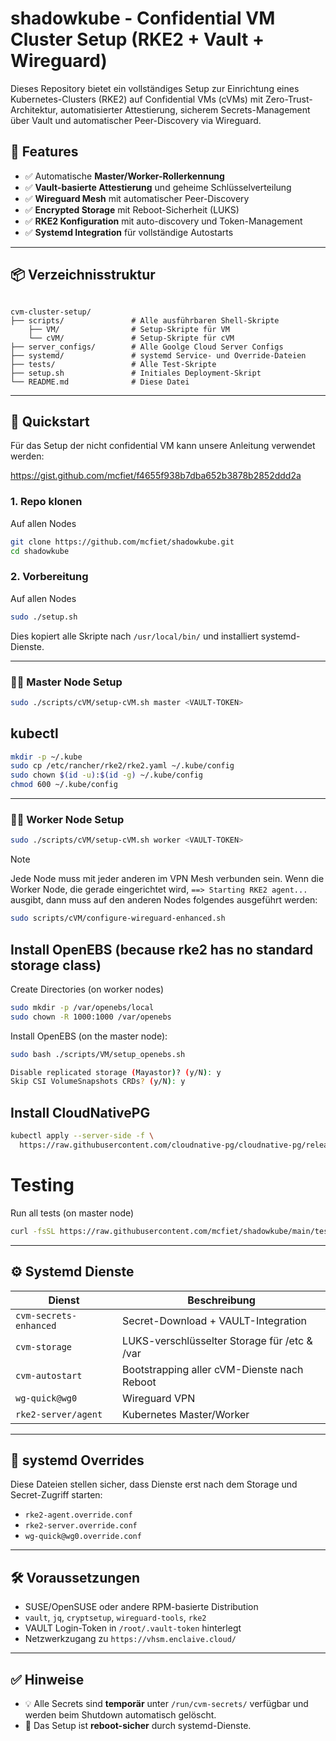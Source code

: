 # shadowkube - Confidential VM Cluster Setup (RKE2 + Vault + Wireguard)

Dieses Repository bietet ein vollständiges Setup zur Einrichtung eines Kubernetes-Clusters (RKE2) auf Confidential VMs (cVMs) mit Zero-Trust-Architektur, automatisierter Attestierung, sicherem Secrets-Management über Vault und automatischer Peer-Discovery via Wireguard.

## 🔐 Features

- ✅ Automatische **Master/Worker-Rollerkennung**
- ✅ **Vault-basierte Attestierung** und geheime Schlüsselverteilung
- ✅ **Wireguard Mesh** mit automatischer Peer-Discovery
- ✅ **Encrypted Storage** mit Reboot-Sicherheit (LUKS)
- ✅ **RKE2 Konfiguration** mit auto-discovery und Token-Management
- ✅ **Systemd Integration** für vollständige Autostarts

---

## 📦 Verzeichnisstruktur

```

cvm-cluster-setup/
├── scripts/               # Alle ausführbaren Shell-Skripte
    ├── VM/                # Setup-Skripte für VM
    └── cVM/               # Setup-Skripte für cVM
├── server_configs/        # Alle Goolge Cloud Server Configs
├── systemd/               # systemd Service- und Override-Dateien
├── tests/                 # Alle Test-Skripte
├── setup.sh               # Initiales Deployment-Skript
└── README.md              # Diese Datei

```

---

## 🚀 Quickstart

Für das Setup der nicht confidential VM kann unsere Anleitung verwendet werden:

https://gist.github.com/mcfiet/f4655f938b7dba652b3878b2852ddd2a

### 1. Repo klonen

Auf allen Nodes

```bash
git clone https://github.com/mcfiet/shadowkube.git
cd shadowkube
```

### 2. Vorbereitung

Auf allen Nodes

```bash
sudo ./setup.sh
```

Dies kopiert alle Skripte nach `/usr/local/bin/` und installiert systemd-Dienste.

---

### 🧑‍✈️ Master Node Setup

```bash
sudo ./scripts/cVM/setup-cVM.sh master <VAULT-TOKEN>
```

## kubectl
```bash
mkdir -p ~/.kube
sudo cp /etc/rancher/rke2/rke2.yaml ~/.kube/config
sudo chown $(id -u):$(id -g) ~/.kube/config
chmod 600 ~/.kube/config
```

---

### 🧑‍🔧 Worker Node Setup

```bash
sudo ./scripts/cVM/setup-cVM.sh worker <VAULT-TOKEN>
```

> [!NOTE]
> Jede Node muss mit jeder anderen im VPN Mesh verbunden sein. Wenn die Worker Node, die gerade eingerichtet wird, `==> Starting RKE2 agent...` ausgibt, dann muss auf den anderen Nodes folgendes ausgeführt werden:
>
> ```bash
> sudo scripts/cVM/configure-wireguard-enhanced.sh
> ```

## Install OpenEBS (because rke2 has no standard storage class)

Create Directories (on worker nodes)

```bash
sudo mkdir -p /var/openebs/local
sudo chown -R 1000:1000 /var/openebs
```

Install OpenEBS (on the master node):

```bash
sudo bash ./scripts/VM/setup_openebs.sh

Disable replicated storage (Mayastor)? (y/N): y
Skip CSI VolumeSnapshots CRDs? (y/N): y
```

## Install CloudNativePG

```bash
kubectl apply --server-side -f \
  https://raw.githubusercontent.com/cloudnative-pg/cloudnative-pg/release-1.26/releases/cnpg-1.26.0.yaml
````

# Testing

Run all tests (on master node)
```bash
curl -fsSL https://raw.githubusercontent.com/mcfiet/shadowkube/main/tests/run_all.sh | bash
```

---

## ⚙️ Systemd Dienste

| Dienst                 | Beschreibung                                 |
| ---------------------- | -------------------------------------------- |
| `cvm-secrets-enhanced` | Secret-Download + VAULT-Integration          |
| `cvm-storage`          | LUKS-verschlüsselter Storage für /etc & /var |
| `cvm-autostart`        | Bootstrapping aller cVM-Dienste nach Reboot  |
| `wg-quick@wg0`         | Wireguard VPN                                |
| `rke2-server/agent`    | Kubernetes Master/Worker                     |

---

## 📁 systemd Overrides

Diese Dateien stellen sicher, dass Dienste erst nach dem Storage und Secret-Zugriff starten:

- `rke2-agent.override.conf`
- `rke2-server.override.conf`
- `wg-quick@wg0.override.conf`

---

## 🛠 Voraussetzungen

- SUSE/OpenSUSE oder andere RPM-basierte Distribution
- `vault`, `jq`, `cryptsetup`, `wireguard-tools`, `rke2`
- VAULT Login-Token in `/root/.vault-token` hinterlegt
- Netzwerkzugang zu `https://vhsm.enclaive.cloud/`

---

## ✅ Hinweise

- 💡 Alle Secrets sind **temporär** unter `/run/cvm-secrets/` verfügbar und werden beim Shutdown automatisch gelöscht.
- 🔁 Das Setup ist **reboot-sicher** durch systemd-Dienste.
